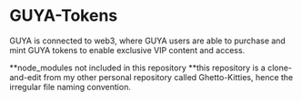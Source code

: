 # GUYA-Tokens
GUYA is connected to web3, where GUYA users are able to purchase and mint GUYA tokens to enable exclusive VIP content and access.

**node_modules not included in this repository
**this repository is a clone-and-edit from my other personal repository called Ghetto-Kitties, hence the irregular file naming convention.
